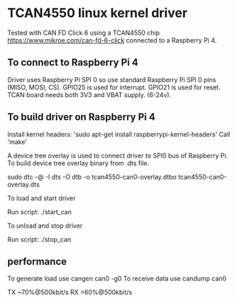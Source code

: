 # TCAN4550 linux kernel driver

Tested with CAN FD Click 6 using a TCAN4550 chip https://www.mikroe.com/can-fd-6-click connected to a Raspberry Pi 4.

## To connect to Raspberry Pi 4

Driver uses Raspberry Pi SPI 0 so use standard Raspberry Pi SPI 0 pins (MISO, MOSI, CS). GPIO25 is used for interrupt. GPIO21 is used for reset. TCAN board needs both 3V3 and VBAT supply. (6-24v). 

## To build driver on Raspberry Pi 4

Install kernel headers: 'sudo apt-get install raspberrypi-kernel-headers'
Call 'make'

A device tree overlay is used to connect driver to SPI0 bus of Raspberry Pi. To build device tree overlay binary from .dts file.

sudo dtc -@ -I dts -O dtb -o tcan4550-can0-overlay.dtbo tcan4550-can0-overlay.dts

To load and start driver

Run script: ./start_can

To unload and stop driver

Run script: ./stop_can

## performance

To generate load use cangen can0 -g0
To receive data use candump can0

TX ~70%@500kbit/s
RX >60%@500kbit/s


